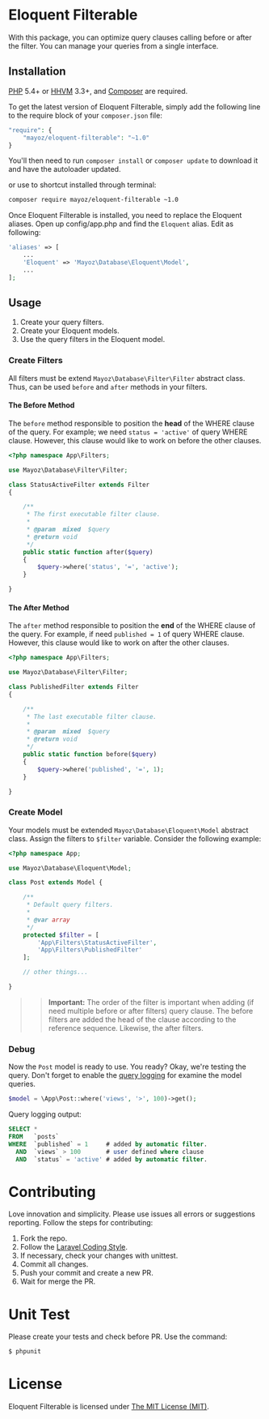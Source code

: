 # Eloquent Filterable

With this package, you can optimize query clauses calling before or after the filter. You can manage your queries from a single interface.

## Installation

[PHP](https://php.net/) 5.4+ or [HHVM](http://hhvm.com/) 3.3+, and [Composer](https://getcomposer.org/) are required.

To get the latest version of Eloquent Filterable, simply add the following line to the require block of your `composer.json` file:

```php
"require": {
    "mayoz/eloquent-filterable": "~1.0"
}
```

You'll then need to run `composer install` or `composer update` to download it and have the autoloader updated.

or use to shortcut installed through terminal:

```bash
composer require mayoz/eloquent-filterable ~1.0
```

Once Eloquent Filterable is installed, you need to replace the Eloquent aliases. Open up config/app.php and find the `Eloquent` alias. Edit as following:

```php
'aliases' => [
    ...
    'Eloquent' => 'Mayoz\Database\Eloquent\Model',
    ...
];
```

## Usage

1. Create your query filters.
2. Create your Eloquent models.
3. Use the query filters in the Eloquent model.

### Create Filters

All filters must be extend `Mayoz\Database\Filter\Filter` abstract class. Thus, can be used `before` and `after` methods in your filters.

#### The Before Method

The `before` method responsible to position the **head** of the WHERE clause of the query. For example; we need `status = 'active'` of query WHERE clause. However, this clause would like to work on before the other clauses.

```php
<?php namespace App\Filters;

use Mayoz\Database\Filter\Filter;

class StatusActiveFilter extends Filter
{

	/**
	 * The first executable filter clause.
	 *
	 * @param  mixed  $query
	 * @return void
	 */
	public static function after($query)
	{
		$query->where('status', '=', 'active');
	}

}
```

#### The After Method

The `after` method responsible to position the **end** of the WHERE clause of the query. For example, if need `published = 1` of query WHERE clause. However, this clause would like to work on after the other clauses.

```php
<?php namespace App\Filters;

use Mayoz\Database\Filter\Filter;

class PublishedFilter extends Filter
{

	/**
	 * The last executable filter clause.
	 *
	 * @param  mixed  $query
	 * @return void
	 */
	public static function before($query)
	{
		$query->where('published', '=', 1);
	}

}
```

### Create Model

Your models must be extended `Mayoz\Database\Eloquent\Model` abstract class. Assign the filters to `$filter` variable. Consider the following example:

```php
<?php namespace App;

use Mayoz\Database\Eloquent\Model;

class Post extends Model {

	/**
	 * Default query filters.
	 *
	 * @var array
	 */
	protected $filter = [
		'App\Filters\StatusActiveFilter',
		'App\Filters\PublishedFilter'
	];

	// other things...

}
```

>> **Important:** The order of the filter is important when adding (if need multiple before or after filters) query clause. The before filters are added the head of the clause according to the reference sequence. Likewise, the after filters.

### Debug

Now the `Post` model is ready to use. You ready? Okay, we're testing the query. Don't forget to enable the [query logging](http://laravel.com/docs/5.0/database#query-logging) for examine the model queries.

```php
$model = \App\Post::where('views', '>', 100)->get();
```

Query logging output:

```sql
SELECT *
FROM   `posts`
WHERE  `published` = 1     # added by automatic filter.
  AND  `views` > 100       # user defined where clause
  AND  `status` = 'active' # added by automatic filter.
```

# Contributing

Love innovation and simplicity. Please use issues all errors or suggestions reporting. Follow the steps for contributing:

1. Fork the repo.
2. Follow the [Laravel Coding Style](http://laravel.com/docs/master/contributions#coding-style).
3. If necessary, check your changes with unittest.
4. Commit all changes.
5. Push your commit and create a new PR.
6. Wait for merge the PR.

# Unit Test

Please create your tests and check before PR. Use the command:

```bash
$ phpunit
```

# License

Eloquent Filterable is licensed under [The MIT License (MIT)](https://github.com/mayoz/eloquent-filterable/blob/master/LICENSE).
